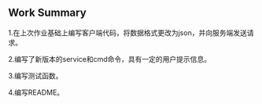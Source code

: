 ## Work Summary
1.在上次作业基础上编写客户端代码，将数据格式更改为json，并向服务端发送请求。

2.编写了新版本的service和cmd命令，具有一定的用户提示信息。

3.编写测试函数。

4.编写README。
